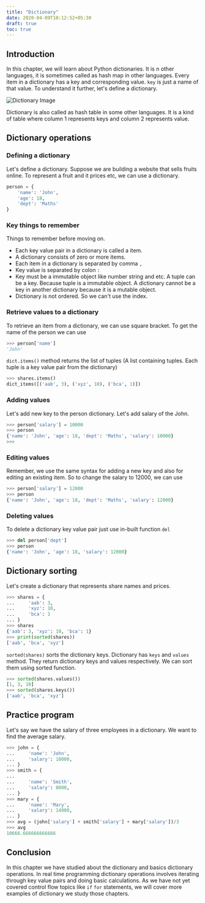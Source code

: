 ```yaml
---
title: "Dictionary"
date: 2020-04-09T10:12:52+05:30
draft: true
toc: true
---
```

## Introduction
In this chapter, we will learn about Python dictionaries. It is n other languages, it is sometimes called as hash map in other languages.  Every item in a dictionary has a key and corresponding value. `key` is just a name of that value. To understand it further, let's define a dictionary.

![Dictionary Image](/assets/images/dict.jpg)

Dictionary is also called as hash table in some other languages. It is a kind 
of table where column 1 represents keys and column 2 represents value.

## Dictionary operations
### Defining a dictionary
Let's define a dictionary. Suppose we are building a website that sells fruits
online. To represent a fruit and it prices etc, we can use a dictionary.
```python
person = {
    'name': 'John',
    'age': 18,
    'dept': 'Maths'
}
```

### Key things to remember
Things to remember before moving on.
- Each key value pair in a dictionary is called a item.
- A dictionary consists of zero or more items.
- Each item in a dictionary is separated by comma `,`
- Key value is separated by colon `:`
- Key must be a immutable object like number string and etc. A tuple can be a key.
  Because tuple is a immutable object. A dictionary cannot be a key in another dictionary
  because it is a mutable object.
- Dictionary is not ordered. So we can't use the index.

### Retrieve values to a dictionary
To retrieve an item from a dictionary, we can use square bracket. To get the name of
the person we can use
```python
>>> person['name']
'John'
```
`dict.items()` method returns the list of tuples (A list containing tuples. Each tuple is a
key value pair from the dictionary)
```python
>>> shares.items()
dict_items([('aab', 3), ('xyz', 10), ('bca', 1)])
```

### Adding values
Let's add new key to the person dictionary. Let's add salary of the John.
```python
>>> person['salary'] = 10000
>>> person
{'name': 'John', 'age': 18, 'dept': 'Maths', 'salary': 10000}
>>>
```

### Editing values
Remember, we use the same syntax for adding a new key and also for editing an
existing item. So to change the salary to 12000, we can use
```python
>>> person['salary'] = 12000
>>> person
{'name': 'John', 'age': 18, 'dept': 'Maths', 'salary': 12000}
```

### Deleting values
To delete a dictionary key value pair just use in-built function `del`
```python
>>> del person['dept']
>>> person
{'name': 'John', 'age': 18, 'salary': 12000}
```

## Dictionary sorting
Let's create a dictionary that represents share names and prices.
```python
>>> shares = {
...     'aab': 3,
...     'xyz': 10,
...     'bca': 1
... }
>>> shares
{'aab': 3, 'xyz': 10, 'bca': 1}
>>> print(sorted(shares))
['aab', 'bca', 'xyz']
```
`sorted(shares)` sorts the dictionary keys. Dictionary has `keys` and  `values` method.
They return dictionary keys and values respectively. We can sort them using sorted function.
```python
>>> sorted(shares.values())
[1, 3, 10]
>>> sorted(shares.keys())
['aab', 'bca', 'xyz']
```


## Practice program
Let's say we have the salary of three employees in a dictionary. We want to
find the average salary.
```python
>>> john = {
...     'name': 'John',
...     'salary': 10000,
... }
>>> smith = {
...
...     'name': 'Smith',
...     'salary': 8000,
... }
>>> mary = {
...     'name': 'Mary',
...     'salary': 14000,
... }
>>> avg = (john['salary'] + smith['salary'] + mary['salary'])/3
>>> avg
10666.666666666666
```

## Conclusion
In this chapter we have studied about the dictionary and basics dictionary
operations. In real time programming dictionary operations involves iterating
through key value pairs and doing basic calculations. As we have not yet
covered control flow topics like `if` `for` statements, we will cover more
examples of dictionary we study those chapters.
<!--stackedit_data:
eyJoaXN0b3J5IjpbNjY0MzUwNDM0XX0=
-->